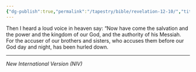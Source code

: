 ```yaml
---
{"dg-publish":true,"permalink":"/tapestry/bible/revelation-12-10/","title":"Revelation 12:10","hide":true,"tags":["bible","bible-verse"],"dgHomeLink":true,"dgShowLocalGraph":true,"dgEnableSearch":true}
---
```



Then I heard a loud voice in heaven say: 
“Now have come the salvation and the power and the kingdom of our God, and the authority of his Messiah.
For the accuser of our brothers and sisters, who accuses them before our God day and night, has been hurled down.




---
*New International Version (NIV)*